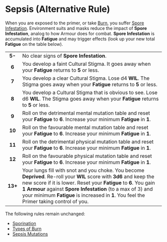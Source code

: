 # Sepsis (Alternative Rule)

When you are exposed to the primer, or take [Burn](https://degenesis.com/world/stories/apocalyptics/burn-baby-burn), you suffer [Spore Infestation](https://degenesis.com/world/stories/pollen/sepsis).
Environment suits and masks reduce the impact of **Spore Infestation**, analog to how Armour does for combat.
**Spore Infestation** is accumulated into **Fatigue** and may trigger effects (look up your new total **Fatigue** on the table below).

|         |                                                                                                                                                                                                                                                                                                                                                      |
| :-----: | ---------------------------------------------------------------------------------------------------------------------------------------------------------------------------------------------------------------------------------------------------------------------------------------------------------------------------------------------------- |
| **5-**  | No clear signs of **Spore Infestation**.                                                                                                                                                                                                                                                                                                             |
|  **6**  | You develop a faint Cultural Stigma. It goes away when your **Fatigue** returns to **5** or less.                                                                                                                                                                                                                                                    |
|  **7**  | You develop a clear Cultural Stigma. Lose d4 **WIL**. The Stigma goes away when your **Fatigue** returns to **5** or less.                                                                                                                                                                                                                           |
|  **8**  | You develop a Cultural Stigma that is obvious to see. Lose d6 **WIL**. The Stigma goes away when your **Fatigue** returns to **5** or less.                                                                                                                                                                                                          |
|  **9**  | Roll on the detrimental mental mutation table and reset your **Fatigue** to **6**. Increase your minimum **Fatigue** in **1**.                                                                                                                                                                                                                       |
| **10**  | Roll on the favourable mental mutation table and reset your **Fatigue** to **6**. Increase your minimum **Fatigue** in **1**.<br>                                                                                                                                                                                                                    |
| **11**  | Roll on the detrimental physical mutation table and reset your **Fatigue** to **6**. Increase your minimum **Fatigue** in **1**.<br>                                                                                                                                                                                                                 |
| **12**  | Roll on the favourable physical mutation table and reset your **Fatigue** to **6**. Increase your minimum **Fatigue** in **1**.<br>                                                                                                                                                                                                                  |
| **13+** | Your lungs fill with snot and you choke. You become **Deprived**. Re-roll your **WIL** score with **3d6** and keep the new score if it is lower. Reset your **Fatigue** to **6**. You gain **1 Armour** against **Spore Infestation** (to a max of 3) and your minimum **Fatigue** is increased in **1**. You feel the Primer taking control of you. |

The following rules remain unchanged:

- [Sporination](#sporination)
- [Types of Burn](#types-of-burn)
- [Sepsis Mutations](#sepsis-mutations)
